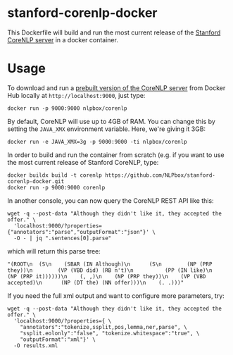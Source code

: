 stanford-corenlp-docker
=======================

This Dockerfile will build and run the most current release of the
[Stanford CoreNLP server](http://stanfordnlp.github.io/CoreNLP/corenlp-server.html) in a docker container.

Usage
=====

To download and run a [prebuilt version of the CoreNLP server](https://hub.docker.com/r/nlpbox/corenlp/)
from Docker Hub locally at ``http://localhost:9000``, just type:

```
docker run -p 9000:9000 nlpbox/corenlp
```

By default, CoreNLP will use up to 4GB of RAM. You can change this by setting
the `JAVA_XMX` environment variable. Here, we're giving it 3GB:

```
docker run -e JAVA_XMX=3g -p 9000:9000 -ti nlpbox/corenlp
```


In order to build and run the container from scratch (e.g. if you want to use the most current release of Stanford CoreNLP, type:

```
docker buildx build -t corenlp https://github.com/NLPbox/stanford-corenlp-docker.git
docker run -p 9000:9000 corenlp
```

In another console, you can now query the CoreNLP REST API like this:

```
wget -q --post-data "Although they didn't like it, they accepted the offer." \
  'localhost:9000/?properties={"annotators":"parse","outputFormat":"json"}' \
  -O - | jq ".sentences[0].parse"
```

which will return this parse tree:

```
"(ROOT\n  (S\n    (SBAR (IN Although)\n      (S\n        (NP (PRP they))\n        (VP (VBD did) (RB n't)\n          (PP (IN like)\n            (NP (PRP it))))))\n    (, ,)\n    (NP (PRP they))\n    (VP (VBD accepted)\n      (NP (DT the) (NN offer)))\n    (. .)))"
```

If you need the full xml output and want to configure more parameters, try:

```
wget -q --post-data "Although they didn't like it, they accepted the offer." \
  'localhost:9000/?properties={ \
    "annotators":"tokenize,ssplit,pos,lemma,ner,parse", \
    "ssplit.eolonly":"false", "tokenize.whitespace":"true", \
    "outputFormat":"xml"}' \
  -O results.xml
```
